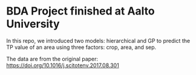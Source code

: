 # BDA Project finished at Aalto University

In this repo, we introduced two models: hierarchical and GP  to predict the TP value of an area using three factors: crop, area, and sep. 

The data are from the original paper: https://doi.org/10.1016/j.scitotenv.2017.08.301
